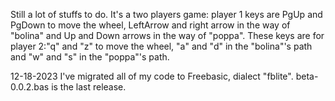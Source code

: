Still a lot of stuffs to do.
It's a two players game: player 1 keys are PgUp and PgDown to move the wheel, LeftArrow and right arrow in the way of "bolina" and Up and Down arrows in the way of "poppa". These keys are for player 2:"q" and "z" to move the wheel, "a" and "d" in the "bolina"'s path and "w" and "s" in the "poppa"'s path.

12-18-2023 I've migrated all of my code to Freebasic, dialect "fblite". beta-0.0.2.bas is the last release.
